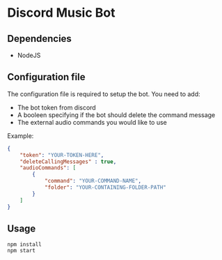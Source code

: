 # Discord Music Bot

## Dependencies
- NodeJS

## Configuration file
The configuration file is required to setup the bot. You need to add:
- The bot token from discord
- A booleen specifying if the bot should delete the command message
- The external audio commands you would like to use

Example:
```json
{
	"token": "YOUR-TOKEN-HERE",
	"deleteCallingMessages" : true,
	"audioCommands": [
		{
			"command": "YOUR-COMMAND-NAME",
			"folder": "YOUR-CONTAINING-FOLDER-PATH"
		}
	]
}
```

## Usage
    npm install
	npm start
